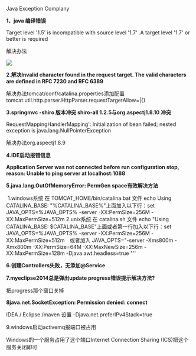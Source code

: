 Java Exception Complany

**1、java 编译错误**

Target level '1.5' is incompatible with source level '1.7' .A target level '1.7' or better is required

解决办法

![](E:\Desktop\md\img\1.png)

**2.解决Invalid character found in the request target. The valid characters are defined in RFC 7230 and RFC 6389**

解决办法tomcat/conf/catalina.properties添加配置tomcat.util.http.parser.HttpParser.requestTargetAllow=|{}

**3.springmvc -shiro 版本冲突 shiro-all 1.2.5与org.aspectj1.8.10 冲突**

RequestMappingHandlerMapping': Initialization of bean failed; nested exception is java.lang.NullPointerException

解决办法org.aspectj1.8.9

**4.IDE启动报错信息**

**Application Server was not connected before run configuration stop, reason: Unable to ping server at localhost:1088**



**5.java.lang.OutOfMemoryError: PermGen space有效解决方法**

​	1.windows系统  在 TOMCAT_HOME/bin/catalina.bat 文件 echo Using CATALINA_BASE:   "%CATALINA_BASE%"上面加入以下行：set JAVA_OPTS=%JAVA_OPTS% -server -XX:PermSize=256M -XX:MaxPermSize=512m
	2.unix系统 在 catalina.sh 文件 echo "Using CATALINA_BASE:   $CATALINA_BASE"上面或者第一行加入以下行：set JAVA_OPTS=%JAVA_OPTS% -server -XX:PermSize=256M -XX:MaxPermSize=512m　或者加入 JAVA_OPTS="-server -Xms800m -Xmx800m -XX:PermSize=64M -XX:MaxNewSize=256m -XX:MaxPermSize=128m -Djava.awt.headless=true "''

**6.创建Controllers失败，无添加@Service**

**7.myeclipse2014总是弹出update progress错误提示解决方法?**  

把progress那个窗口关掉

**8java.net.SocketException: Permission denied: connect**

IDEA / Eclipse /maven 设置 -Djava.net.preferIPv4Stack=true


9.windows启动activemq报端口被占用

Windows的一个服务占用了这个端口Internet Connection Sharing (ICS)把这个服务关闭即可